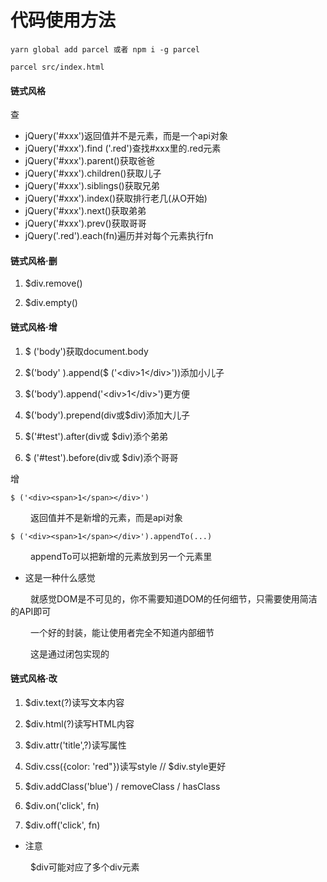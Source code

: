 # 代码使用方法

```
yarn global add parcel 或者 npm i -g parcel

parcel src/index.html
```



#### 链式风格

查

* jQuery('#xxx')返回值并不是元素，而是一个api对象
* jQuery('#xxx').find ('.red')查找#xxx里的.red元素 
* jQuery('#xxx').parent()获取爸爸
* jQuery('#xxx').children()获取儿子
* jQuery('#xxx').siblings()获取兄弟
* jQuery('#xxx').index()获取排行老几(从O开始)
* jQuery('#xxx').next()获取弟弟
* jQuery('#xxx').prev()获取哥哥
* jQuery('.red').each(fn)遍历并对每个元素执行fn

#### 链式风格·删
1. $div.remove() 

2. $div.empty()

#### 链式风格·增
1. \$ ('body')获取document.body

2. \$('body' ).append(\$ (\'\<div>1\</div>\'))添加小儿子

3. \$('body').append(\'\<div>1\</div>\')更方便

4. \$('body').prepend(div或\$div)添加大儿子

5. \$('#test').after(div或 $div)添个弟弟

6. \$ ('#test').before(div或 $div)添个哥哥



增

`$ ('<div><span>1</span></div>')`

&emsp;&emsp; 返回值并不是新增的元素，而是api对象

`$ ('<div><span>1</span></div>').appendTo(...)`

&emsp;&emsp; appendTo可以把新增的元素放到另一个元素里

* 这是一种什么感觉

&emsp;&emsp; 就感觉DOM是不可见的，你不需要知道DOM的任何细节，只需要使用简洁的API即可

&emsp;&emsp; 一个好的封装，能让使用者完全不知道内部细节

&emsp;&emsp; 这是通过闭包实现的

#### 链式风格·改

1. $div.text(?)读写文本内容

2. $div.html(?)读写HTML内容

3. $div.attr('title',?)读写属性

4. Sdiv.css({color: 'red"})读写style // $div.style更好

5. $div.addClass('blue') / removeClass / hasClass

6. $div.on('click', fn)

7. $div.off('click', fn)

* 注意

&emsp;&emsp; $div可能对应了多个div元素
